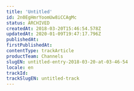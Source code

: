```yaml
---
title: 'Untitled'
id: 2n0EgHmrYoomUw8iCCAgMc
status: ARCHIVED
createdAt: 2018-03-20T15:46:54.578Z
updatedAt: 2020-01-09T19:47:17.796Z
publishedAt: 
firstPublishedAt: 
contentType: trackArticle
productTeam: Channels
slugEN: untitled-entry-2018-03-20-at-03-46-54
locale: en
trackId: 
trackSlugEN: untitled-track
---
```



